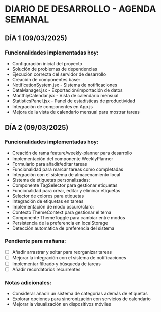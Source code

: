 ﻿#  DIARIO DE DESARROLLO - AGENDA SEMANAL

## DÍA 1 (09/03/2025)

### Funcionalidades implementadas hoy:
-  Configuración inicial del proyecto
-  Solución de problemas de dependencias
-  Ejecución correcta del servidor de desarrollo
-  Creación de componentes base:
  - NotificationSystem.jsx - Sistema de notificaciones
  - DataManager.jsx - Exportación/importación de datos
  - MonthlyCalendar.jsx - Vista de calendario mensual
  - StatisticsPanel.jsx - Panel de estadísticas de productividad
-  Integración de componentes en App.js
-  Mejora de la vista de calendario mensual para mostrar tareas

## DÍA 2 (09/03/2025)

### Funcionalidades implementadas hoy:
-  Creación de rama feature/weekly-planner para desarrollo
-  Implementación del componente WeeklyPlanner
-  Formulario para añadir/editar tareas
-  Funcionalidad para marcar tareas como completadas
-  Integración con el sistema de almacenamiento local
-  Sistema de etiquetas personalizadas:
  - Componente TagSelector para gestionar etiquetas
  - Funcionalidad para crear, editar y eliminar etiquetas
  - Selector de colores para etiquetas
  - Integración de etiquetas en tareas
-  Implementación de modo oscuro/claro:
  - Contexto ThemeContext para gestionar el tema
  - Componente ThemeToggle para cambiar entre modos
  - Persistencia de la preferencia en localStorage
  - Detección automática de preferencia del sistema

### Pendiente para mañana:
- [ ] Añadir arrastrar y soltar para reorganizar tareas
- [ ] Mejorar la integración con el sistema de notificaciones
- [ ] Implementar filtrado y búsqueda de tareas
- [ ] Añadir recordatorios recurrentes

### Notas adicionales:
- Considerar añadir un sistema de categorías además de etiquetas
- Explorar opciones para sincronización con servicios de calendario
- Mejorar la visualización en dispositivos móviles
